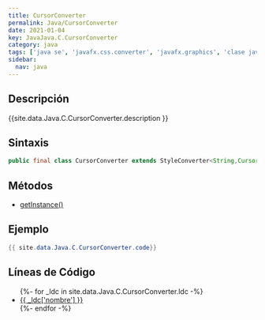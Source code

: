 ```yaml
---
title: CursorConverter
permalink: Java/CursorConverter
date: 2021-01-04
key: JavaJava.C.CursorConverter
category: java
tags: ['java se', 'javafx.css.converter', 'javafx.graphics', 'clase java', 'Java 9']
sidebar: 
  nav: java
---
```


## Descripción
{{site.data.Java.C.CursorConverter.description }}

## Sintaxis
~~~java
public final class CursorConverter extends StyleConverter<String,Cursor>
~~~

## Métodos
* [getInstance()](/Java/CursorConverter/getInstance)

## Ejemplo
~~~java
{{ site.data.Java.C.CursorConverter.code}}
~~~

## Líneas de Código
<ul>
{%- for _ldc in site.data.Java.C.CursorConverter.ldc -%}
   <li>
       <a href="{{_ldc['url'] }}">{{ _ldc['nombre'] }}</a>
   </li>
{%- endfor -%}
</ul>
